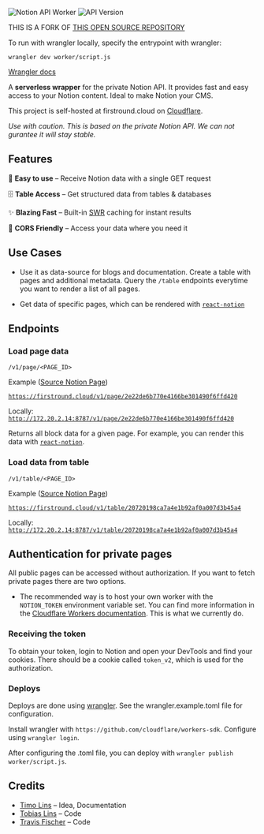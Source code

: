 ![Notion API Worker](https://user-images.githubusercontent.com/1440854/79893752-cc448680-8404-11ea-8d19-e0308eb32028.png)
![API Version](https://badgen.net/badge/API%20Version/v1/green)

THIS IS A FORK OF [THIS OPEN SOURCE REPOSITORY](https://github.com/splitbee/notion-api-worker)

To run with wrangler locally, specify the entrypoint with wrangler:

`wrangler dev worker/script.js`

[Wrangler docs](https://developers.cloudflare.com/workers/wrangler/)

A **serverless wrapper** for the private Notion API. It provides fast and easy access to your Notion content.
Ideal to make Notion your CMS.

This project is self-hosted at firstround.cloud on [Cloudflare](https://dash.cloudflare.com/).

_Use with caution. This is based on the private Notion API. We can not gurantee it will stay stable._

## Features

🍭 **Easy to use** – Receive Notion data with a single GET request

🗄 **Table Access** – Get structured data from tables & databases

✨ **Blazing Fast** – Built-in [SWR](https://www.google.com/search?q=stale+while+revalidate) caching for instant results

🛫 **CORS Friendly** – Access your data where you need it

## Use Cases

- Use it as data-source for blogs and documentation. Create a table with pages and additional metadata. Query the `/table` endpoints everytime you want to render a list of all pages.

- Get data of specific pages, which can be rendered with [`react-notion`](https://github.com/splitbee/react-notion)

## Endpoints

### Load page data

`/v1/page/<PAGE_ID>`

Example ([Source Notion Page](https://www.notion.so/react-notion-example-2e22de6b770e4166be301490f6ffd420))

[`https://firstround.cloud/v1/page/2e22de6b770e4166be301490f6ffd420`](https://firstround.cloud/v1/page/2e22de6b770e4166be301490f6ffd420)

Locally:
[`http://172.20.2.14:8787/v1/page/2e22de6b770e4166be301490f6ffd420`](http://172.20.2.14:8787/v1/page/2e22de6b770e4166be301490f6ffd420)


Returns all block data for a given page.
For example, you can render this data with [`react-notion`](https://github.com/splitbee/react-notion).

### Load data from table

`/v1/table/<PAGE_ID>`

Example ([Source Notion Page](https://firstround.cloud/20720198ca7a4e1b92af0a007d3b45a4?v=4206debfc84541d7b4503ebc838fdf1e))

[`https://firstround.cloud/v1/table/20720198ca7a4e1b92af0a007d3b45a4`](https://firstround.cloud/v1/table/20720198ca7a4e1b92af0a007d3b45a4)

Locally:
[`http://172.20.2.14:8787/v1/table/20720198ca7a4e1b92af0a007d3b45a4`](http://172.20.2.14:8787/v1/table/20720198ca7a4e1b92af0a007d3b45a4)

## Authentication for private pages

All public pages can be accessed without authorization. If you want to fetch private pages there are two options.

- The recommended way is to host your own worker with the `NOTION_TOKEN` environment variable set. You can find more information in the [Cloudflare Workers documentation](https://developers.cloudflare.com/workers/reference/apis/environment-variables/). This is what we currently do.

### Receiving the token

To obtain your token, login to Notion and open your DevTools and find your cookies. There should be a cookie called `token_v2`, which is used for the authorization.

### Deploys

Deploys are done using [wrangler](https://github.com/cloudflare/workers-sdk).
See the wrangler.example.toml file for configuration.

Install wrangler with `https://github.com/cloudflare/workers-sdk`.
Configure using `wrangler login`.

After configuring the .toml file, you can deploy with `wrangler publish worker/script.js`.

## Credits

- [Timo Lins](https://twitter.com/timolins) – Idea, Documentation
- [Tobias Lins](https://twitter.com/linstobias) – Code
- [Travis Fischer](https://twitter.com/transitive_bs) – Code
